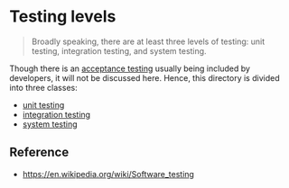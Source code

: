 # Testing levels

> Broadly speaking, there are at least three levels of testing: unit testing, integration testing, and system testing.

Though there is an [acceptance testing](https://en.wikipedia.org/wiki/Operational_acceptance_testing) usually being included by developers, it will not be discussed here. Hence, this directory is divided into three classes:

- [unit testing](./unit_testing.md)
- [integration testing](./integration_testing.md)
- [system testing](./system_testing.md)

## Reference

- <https://en.wikipedia.org/wiki/Software_testing>
